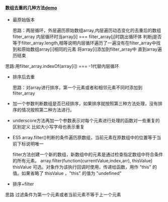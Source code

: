 #### 数组去重的几种方法[demo]((http://jsrun.net/MbgKp/edit))
 - 最原始版本
 
   思路：两层循环，外层遍历原始数组array,内层遍历动态变化的去重后的数组filter_array
        内层循环时当array[i] === filter_array[j]时跳出循环体
        判断j是否等于filter_array.length,相等说明内层循环遍历了一遍没有在filter_array中找到和原始数组array[i]相同的元素
        将array[i]添加到filter_array中
        直到array遍历结束

  思路:用filter_array.indexOf(array[i]) === -1代替内层循环

- 排序后去重

  思路：对array进行排序，第一个元素或者和相邻元素不同时添加到filter_array

 
- 加一个参数判断数组是否已经排序，如果排序就按照第三种方法处理，没有排序的情况按照第二种方法进行。


- underscore方法再加一个参数表示对每个元素进行处理的函数对一些重复的区别定义 比如大小写字母也表示重复

  
- ES5 array.filter()判断的条件遍历原数组，当前元素在原数组中的位置等于当前下标说明唯一

  filter方法创建一个新的数组，新数组中的元素是通过检查指定数组中符合条件的所有元素。
  array.filter(function(currentValue,index,arr), thisValue)
  thisValue	可选。对象作为该执行回调时使用，传递给函数，用作 "this" 的值。如果省略了 thisValue ，"this" 的值为 "undefined"
  
- 排序+filter
  
 思路 过滤条件为第一个元素或者当前元素不等于上一个元素
